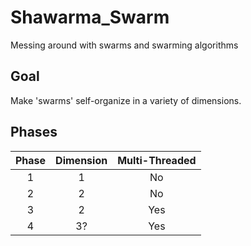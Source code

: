 # Shawarma_Swarm
Messing around with swarms and swarming algorithms

## Goal
Make 'swarms' self-organize in a variety of dimensions.

## Phases

| Phase | Dimension | Multi-Threaded |
| :---: | :-------: | :------------: |
| 1     | 1         | No             |
| 2     | 2         | No             |
| 3     | 2         | Yes            |
| 4     | 3?        | Yes            |
